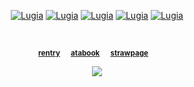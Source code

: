 

<p align="center">

</p>

<p align="center">
<a href="https://pokemondb.net/pokedex/lugia"><img src="https://files.catbox.moe/nfmdcf.gif" alt="Lugia"></a>  
<a href="https://pokemondb.net/pokedex/lugia"><img src="https://files.catbox.moe/dr74pt.gif" alt="Lugia"></a>
  <a href="https://pokemondb.net/pokedex/lugia"><img src="https://files.catbox.moe/1s5ro4.gif" alt="Lugia"></a>
  <a href="https://pokemondb.net/pokedex/lugia"><img src="https://files.catbox.moe/jnz3zi.gif" alt="Lugia"></a>
  <a href="https://pokemondb.net/pokedex/lugia"><img src="https://files.catbox.moe/kn979u.gif" alt="Lugia"></a>
<div align="center">
  
 <p align="center">⠀

   
  <sup> [**rentry**](https://rentry.co/starpkm)⠀⠀[**atabook**](https://starpkmn.atabook.org/)⠀⠀[**strawpage**](https://starpkmn.straw.page)  ⠀
 
![](https://komarev.com/ghpvc/?username=starpkmn&color=6b4a94&style=flat-square&label=ꔫ)


